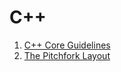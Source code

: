 # C++

1. [C++ Core Guidelines](https://isocpp.github.io/CppCoreGuidelines/CppCoreGuidelines)
2. [The Pitchfork Layout](https://blog.black-desk.cn/pages/pintchfork-layout.html)

